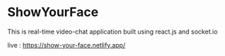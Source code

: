 # ShowYourFace
This is real-time video-chat application built using react.js and socket.io

live : https://show-your-face.netlify.app/
